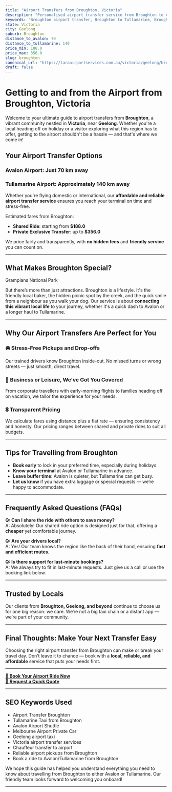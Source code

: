 ```yaml
---
title: "Airport Transfers from Broughton, Victoria"
description: "Personalised airport transfer service from Broughton to Avalon and Tullamarine airports. Enjoy a smooth, affordable ride with us!"
keywords: "Broughton airport transfer, Broughton to Tullamarine, Broughton to Avalon, airport taxi Broughton, private airport transfer Broughton, shared ride Broughton, Broughton transfers, airport shuttle Broughton, book Broughton airport taxi, affordable Broughton airport transfer, Broughton airport transfer service, airport transfer Geelong, airport transfer Melbourne, Melbourne airport taxi, airport transfers Victoria, Tullamarine airport shuttle, Avalon airport transfers, Melbourne private transfer, airport transport services Melbourne"
state: Victoria
city: Geelong
suburb: Broughton
distance_to_avalon: 70
distance_to_tullamarine: 140
price_min: 188.0
price_max: 356.0
slug: broughton
canonical_url: "https://laraairportservices.com.au/victoria/geelong/broughton/"
draft: false
---
```


# Getting to and from the Airport from Broughton, Victoria

Welcome to your ultimate guide to airport transfers from **Broughton**, a vibrant community nestled in **Victoria**, near **Geelong**. Whether you're a local heading off on holiday or a visitor exploring what this region has to offer, getting to the airport shouldn't be a hassle — and that's where we come in!

## Your Airport Transfer Options

### Avalon Airport: Just 70 km away  
### Tullamarine Airport: Approximately 140 km away

Whether you're flying domestic or international, our **affordable and reliable airport transfer service** ensures you reach your terminal on time and stress-free.

Estimated fares from Broughton:
- **Shared Ride**: starting from **$188.0**
- **Private Exclusive Transfer**: up to **$356.0**

We price fairly and transparently, with **no hidden fees** and **friendly service** you can count on.

---

## What Makes Broughton Special?

Grampians National Park

But there’s more than just attractions. Broughton is a lifestyle. It's the friendly local baker, the hidden picnic spot by the creek, and the quick smile from a neighbour as you walk your dog. Our service is about **connecting this vibrant local life** to your journey, whether it's a quick dash to Avalon or a longer haul to Tullamarine.

---

## Why Our Airport Transfers Are Perfect for You

### 🚘 Stress-Free Pickups and Drop-offs
Our trained drivers know Broughton inside-out. No missed turns or wrong streets — just smooth, direct travel.

### 💼 Business or Leisure, We’ve Got You Covered
From corporate travellers with early-morning flights to families heading off on vacation, we tailor the experience for your needs.

### 💲 Transparent Pricing
We calculate fares using distance plus a flat rate — ensuring consistency and honesty. Our pricing ranges between shared and private rides to suit all budgets.

---

## Tips for Travelling from Broughton

- **Book early** to lock in your preferred time, especially during holidays.
- **Know your terminal** at Avalon or Tullamarine in advance.
- **Leave buffer time**: Avalon is quieter, but Tullamarine can get busy.
- **Let us know** if you have extra luggage or special requests — we’re happy to accommodate.

---

## Frequently Asked Questions (FAQs)

**Q: Can I share the ride with others to save money?**  
A: Absolutely! Our shared ride option is designed just for that, offering a **cheaper** yet comfortable journey.

**Q: Are your drivers local?**  
A: Yes! Our team knows the region like the back of their hand, ensuring **fast and efficient routes**.

**Q: Is there support for last-minute bookings?**  
A: We always try to fit in last-minute requests. Just give us a call or use the booking link below.

---

## Trusted by Locals

Our clients from **Broughton, Geelong, and beyond** continue to choose us for one big reason: we care. We’re not a big taxi chain or a distant app — we’re part of your community.

---

## Final Thoughts: Make Your Next Transfer Easy

Choosing the right airport transfer from Broughton can make or break your travel day. Don’t leave it to chance — book with a **local, reliable, and affordable** service that puts your needs first.

---

[📅 **Book Your Airport Ride Now**](https://laraairportservices.square.site/s/appointments)  
[📧 **Request a Quick Quote**](https://laraairportservices.square.site/contact-us)

---

## SEO Keywords Used
- Airport Transfer Broughton
- Tullamarine Taxi from Broughton
- Avalon Airport Shuttle
- Melbourne Airport Private Car
- Geelong airport taxi
- Victoria airport transfer services
- Chauffeur transfer to airport
- Reliable airport pickups from Broughton
- Book a ride to Avalon/Tullamarine from Broughton

We hope this guide has helped you understand everything you need to know about travelling from Broughton to either Avalon or Tullamarine. Our friendly team looks forward to welcoming you onboard!

---
